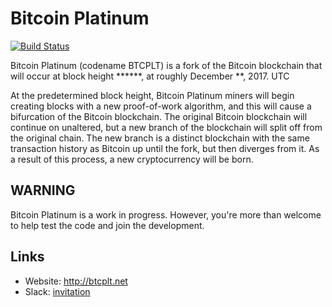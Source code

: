 # Bitcoin Platinum

[![Build Status](https://travis-ci.org/BitcoinPlatinum/BitcoinPlatinum.svg?branch=master)](https://travis-ci.org/BitcoinPlatinum/BitcoinPlatinum)

Bitcoin Platinum (codename BTCPLT) is a fork of the Bitcoin blockchain that will occur at block height ******, at roughly December **, 2017. UTC

At the predetermined block height, Bitcoin Platinum miners will begin creating blocks with a new proof-of-work algorithm, and this will cause a bifurcation of the Bitcoin blockchain. The original Bitcoin blockchain will continue on unaltered, but a new branch of the blockchain will split off from the original chain. The new branch is a distinct blockchain with the same transaction history as Bitcoin up until the fork, but then diverges from it. As a result of this process, a new cryptocurrency will be born.

## WARNING

Bitcoin Platinum is a work in progress. However, you're more than welcome to help test the code and join the development.

## Links

* Website: http://btcplt.net
* Slack: [invitation](https://join.slack.com/t/bitcoinplatinum/shared_invite/enQtMjcwMDUyMDA4OTY1LTM3N2I2YzU3NjE1OWFkY2ZiNmQxYjJjOGQ3YWViOTJiZjQxMWFkMTUyMjJlNzM0ZTliNDcwZWFjZGFlOWZhZjY)
